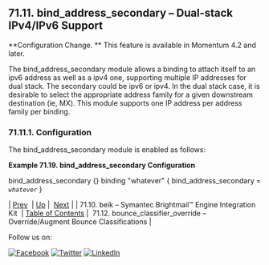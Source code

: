 ## 71.11. bind_address_secondary – Dual-stack IPv4/IPv6 Support

<a class="indexterm" name="idp20047296"></a>

**Configuration Change. ** This feature is available in Momentum 4.2 and later.

The bind_address_secondary module allows a binding to attach itself to an ipv6 address as well as a ipv4 one, supporting multiple IP addresses for dual stack. The secondary could be ipv6 or ipv4\. In the dual stack case, it is desirable to select the appropriate address family for a given downstream destination (ie, MX). This module supports one IP address per address family per binding.

### 71.11.1. Configuration

The bind_address_secondary module is enabled as follows:

<a name="modules.bind_address_secondary.example"></a>

**Example 71.19. bind_address_secondary Configuration**

bind_address_secondary {}
binding "whatever" {
  bind_address_secondary = *`whatever`*
}

| [Prev](modules.beik.php)  | [Up](modules.php) |  [Next](modules.bounce_classifier_override.php) |
| 71.10. beik – Symantec Brightmail™ Engine Integration Kit  | [Table of Contents](index.php) |  71.12. bounce_classifier_override – Override/Augment Bounce Classifications |

Follow us on:

[![Facebook](https://support.messagesystems.com/images/icon-facebook.png)](http://www.facebook.com/messagesystems) [![Twitter](https://support.messagesystems.com/images/icon-twitter.png)](http://twitter.com/#!/MessageSystems) [![LinkedIn](https://support.messagesystems.com/images/icon-linkedin.png)](http://www.linkedin.com/company/message-systems)